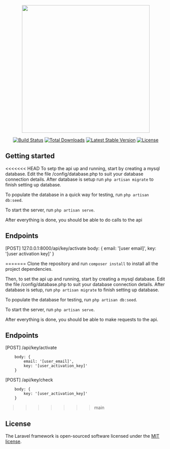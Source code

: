 <p align="center"><a href="https://laravel.com" target="_blank"><img src="https://raw.githubusercontent.com/laravel/art/master/logo-lockup/5%20SVG/2%20CMYK/1%20Full%20Color/laravel-logolockup-cmyk-red.svg" width="400"></a></p>

<p align="center">
<a href="https://travis-ci.org/laravel/framework"><img src="https://travis-ci.org/laravel/framework.svg" alt="Build Status"></a>
<a href="https://packagist.org/packages/laravel/framework"><img src="https://poser.pugx.org/laravel/framework/d/total.svg" alt="Total Downloads"></a>
<a href="https://packagist.org/packages/laravel/framework"><img src="https://poser.pugx.org/laravel/framework/v/stable.svg" alt="Latest Stable Version"></a>
<a href="https://packagist.org/packages/laravel/framework"><img src="https://poser.pugx.org/laravel/framework/license.svg" alt="License"></a>
</p>

## Getting started

<<<<<<< HEAD
To setp the api up and running, start by creating a mysql database. Edit the file /config/database.php to suit your database connection details.
After database is setup run `php artisan migrate` to finish setting up database.

To populate the database in a quick way for testing, run `php artisan db:seed`.

To start the server, run `php artisan serve`.

After everything is done, you should be able to do calls to the api

## Endpoints

\[POST\] 127.0.0.1:8000/api/key/activate
    body: {
        email: '[user email]',
        key: '[user activation key]'
    }

=======
Clone the repository and run `composer install` to install all the project dependencies.

Then, to set the api up and running, start by creating a mysql database. Edit the file /config/database.php to suit your database connection details.
After database is setup, run `php artisan migrate` to finish setting up database.

To populate the database for testing, run `php artisan db:seed`.

To start the server, run `php artisan serve`.

After everything is done, you should be able to make requests to the api.

## Endpoints

\[POST\] /api/key/activate
```
    body: {
        email: '[user_email]',
        key: '[user_activation_key]'
    }
```
\[POST\] /api/key/check
```
    body: {
        key: '[user_activation_key]'
    }
```
>>>>>>> main

## License

The Laravel framework is open-sourced software licensed under the [MIT license](https://opensource.org/licenses/MIT).
